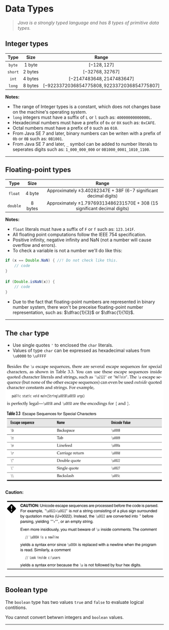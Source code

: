 
# Data Types

> *Java is a strongly typed language and has 8 types of primitive data types.*

## Integer types

|  Type   |   Size    |                     Range                     |
| :-----: | :-------: | :-------------------------------------------: |
| `byte`  | $1$ byte  |                 $[-128, 127]$                 |
| `short` | $2$ bytes |               $[-32768, 32767]$               |
|  `int`  | $4$ bytes |          $[-2147483648, 2147483647]$          |
| `long`  | $8$ bytes | $[-9223372036854775808, 9223372036854775807]$ |

**Notes:**

- The range of Integer types is a constant, which does not changes base on the machine's operating system.
- `long` integers must have a suffix of `L` or `l` such as: `40000000000000L`.
- Hexadecimal numbers must have a prefix of `0x` or `0X` such as: `0xCAFE`.
- Octal numbers must have a prefix of `0` such as `010`.
- From Java SE 7 and later, binary numbers can be writen with a prefix of `0b` or `0B` such as: `0B1001`.
- From Java SE 7 and later, `_` symbol can be added to number literals to seperates digits such as: `1_000_000_000` or `0B1000_0001_1010_1100`.

---

## Floating-point types

|   Type   |   Size    |                                        Range                                        |
| :------: | :-------: | :---------------------------------------------------------------------------------: |
| `float`  | $4$ byte  | Approximately $\pm 3.40282347\text{E}+38\text{F}$ (6-7 significant decimal digits)  |
| `double` | $8$ bytes | Approximately $\pm 1.79769313486231570\text{E}+308$ (15 significant decimal digits) |

**Notes:**

- `float` literals must have a suffix of `F` or `f` such as: `123.141F`.
- All floating point computations follow the IEEE 754 specification.
- Positive infinity, negative infinity and NaN (not a number will cause overflow and errors).
- To check a variable is not a number we'll do like this:

```java
if (x == Double.NaN) { //! Do not check like this.
    // code
}

if (Double.isNaN(x)) {
    // code
}
```

- Due to the fact that floating-point numbers are represented in binary number system, there won't be preceise floating-point number representation, such as: $\dfrac{1}{3}$ or $\dfrac{1}{10}$.

---

## The `char` type

- Use single quotes `'` to enclosed the `char` literals.
- Values of type `char` can be expressed as hexadecimal values from `\u0000` to `\uFFFF`

![Alt text](char-types.png)

**Caution:**

![Alt text](char-caution.png)

---

## Boolean type

The `boolean` type has two values `true` and `false` to evaluate logical contitions.

You cannot convert betwwn integers and `boolean` values.

---

